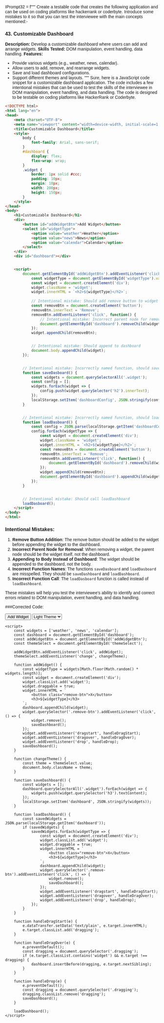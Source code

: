 IPrompt32 = f"""
Create a testable code that creates the following application and can be used on coding platforms like hackerrank or coderbyte. Introduce some mistakes to it so that you can test the interviewee with the main concepts mentioned:-
### 43. **Customizable Dashboard**
   **Description:** Develop a customizable dashboard where users can add and arrange widgets.
   **Skills Tested:** DOM manipulation, event handling, data handling.
   **Features:**
   - Provide various widgets (e.g., weather, news, calendar).
   - Allow users to add, remove, and rearrange widgets.
   - Save and load dashboard configurations.
   - Support different themes and layouts.
"""
Sure, here is a JavaScript code snippet for a customizable dashboard application. The code includes a few intentional mistakes that can be used to test the skills of the interviewee in DOM manipulation, event handling, and data handling. The code is designed to be testable on coding platforms like HackerRank or Coderbyte.


```html
<!DOCTYPE html>
<html lang="en">
<head>
    <meta charset="UTF-8">
    <meta name="viewport" content="width=device-width, initial-scale=1.0">
    <title>Customizable Dashboard</title>
    <style>
        body {
            font-family: Arial, sans-serif;
        }
        #dashboard {
            display: flex;
            flex-wrap: wrap;
        }
        .widget {
            border: 1px solid #ccc;
            padding: 10px;
            margin: 10px;
            width: 200px;
            height: 150px;
        }
    </style>
</head>
<body>
    <h1>Customizable Dashboard</h1>
    <div>
        <button id="addWidgetBtn">Add Widget</button>
        <select id="widgetType">
            <option value="weather">Weather</option>
            <option value="news">News</option>
            <option value="calendar">Calendar</option>
        </select>
    </div>
    <div id="dashboard"></div>


    <script>
        document.getElementById('addWidgetBtn').addEventListener('click', function() {
            const widgetType = document.getElementById('widgetType').value;
            const widget = document.createElement('div');
            widget.className = 'widget';
            widget.innerHTML = `<h2>${widgetType}</h2>`;
            
            // Intentional mistake: Should add remove button to widget
            const removeBtn = document.createElement('button');
            removeBtn.innerText = 'Remove';
            removeBtn.addEventListener('click', function() {
                // Intentional mistake: Incorrect parent node for removal
                document.getElementById('dashboard').removeChild(widget);
            });
            widget.appendChild(removeBtn);


            // Intentional mistake: Should append to dashboard
            document.body.appendChild(widget);
        });


        // Intentional mistake: Incorrectly named function, should saveDashboard
        function saveDasboard() {
            const widgets = document.querySelectorAll('.widget');
            const config = [];
            widgets.forEach(widget => {
                config.push(widget.querySelector('h2').innerText);
            });
            localStorage.setItem('dashboardConfig', JSON.stringify(config));
        }


        // Intentional mistake: Incorrectly named function, should loadDashboard
        function loadDasboard() {
            const config = JSON.parse(localStorage.getItem('dashboardConfig') || '[]');
            config.forEach(widgetType => {
                const widget = document.createElement('div');
                widget.className = 'widget';
                widget.innerHTML = `<h2>${widgetType}</h2>`;
                const removeBtn = document.createElement('button');
                removeBtn.innerText = 'Remove';
                removeBtn.addEventListener('click', function() {
                    document.getElementById('dashboard').removeChild(widget);
                });
                widget.appendChild(removeBtn);
                document.getElementById('dashboard').appendChild(widget);
            });
        }


        // Intentional mistake: Should call loadDashboard
        loadDasboard();
    </script>
</body>
</html>
```


### Intentional Mistakes:
1. **Remove Button Addition**: The remove button should be added to the widget before appending the widget to the dashboard.
2. **Incorrect Parent Node for Removal**: When removing a widget, the parent node should be the widget itself, not the dashboard.
3. **Appending to Body Instead of Dashboard**: The widget should be appended to the dashboard, not the body.
4. **Incorrect Function Names**: The functions `saveDasboard` and `loadDasboard` are misspelled. They should be `saveDashboard` and `loadDashboard`.
5. **Incorrect Function Call**: The `loadDasboard` function is called instead of `loadDashboard`.


These mistakes will help you test the interviewee's ability to identify and correct errors related to DOM manipulation, event handling, and data handling.


###Corrected Code:

<!DOCTYPE html>
<html lang="en">
<head>
    <meta charset="UTF-8">
    <meta name="viewport" content="width=device-width, initial-scale=1.0">
    <title>Customizable Dashboard</title>
    <style>
        body {
            font-family: Arial, sans-serif;
        }
        .dashboard {
            display: flex;
            flex-wrap: wrap;
            gap: 10px;
        }
        .widget {
            border: 1px solid #ccc;
            padding: 20px;
            background-color: #f9f9f9;
            width: 200px;
            height: 200px;
            position: relative;
            cursor: move;
        }
        .remove-btn {
            position: absolute;
            top: 5px;
            right: 5px;
            background-color: red;
            color: white;
            border: none;
            cursor: pointer;
        }
        .light {
            background-color: #ffffff;
            color: #000000;
        }
        .dark {
            background-color: #333333;
            color: #ffffff;
        }
    </style>
</head>
<body>
    <div>
        <button id="addWidgetBtn">Add Widget</button>
        <select id="themeSelect">
            <option value="light">Light Theme</option>
            <option value="dark">Dark Theme</option>
        </select>
    </div>
    <div class="dashboard" id="dashboard"></div>

    <script>
        const widgets = ['weather', 'news', 'calendar'];
        const dashboard = document.getElementById('dashboard');
        const addWidgetBtn = document.getElementById('addWidgetBtn');
        const themeSelect = document.getElementById('themeSelect');

        addWidgetBtn.addEventListener('click', addWidget);
        themeSelect.addEventListener('change', changeTheme);

        function addWidget() {
            const widgetType = widgets[Math.floor(Math.random() * widgets.length)];
            const widget = document.createElement('div');
            widget.classList.add('widget');
            widget.draggable = true;
            widget.innerHTML = `
                <button class="remove-btn">X</button>
                <h3>${widgetType}</h3>
            `;
            dashboard.appendChild(widget);
            widget.querySelector('.remove-btn').addEventListener('click', () => {
                widget.remove();
                saveDashboard();
            });
            widget.addEventListener('dragstart', handleDragStart);
            widget.addEventListener('dragover', handleDragOver);
            widget.addEventListener('drop', handleDrop);
            saveDashboard();
        }

        function changeTheme() {
            const theme = themeSelect.value;
            document.body.className = theme;
        }

        function saveDashboard() {
            const widgets = [];
            dashboard.querySelectorAll('.widget').forEach(widget => {
                widgets.push(widget.querySelector('h3').textContent);
            });
            localStorage.setItem('dashboard', JSON.stringify(widgets));
        }

        function loadDashboard() {
            const savedWidgets = JSON.parse(localStorage.getItem('dashboard'));
            if (savedWidgets) {
                savedWidgets.forEach(widgetType => {
                    const widget = document.createElement('div');
                    widget.classList.add('widget');
                    widget.draggable = true;
                    widget.innerHTML = `
                        <button class="remove-btn">X</button>
                        <h3>${widgetType}</h3>
                    `;
                    dashboard.appendChild(widget);
                    widget.querySelector('.remove-btn').addEventListener('click', () => {
                        widget.remove();
                        saveDashboard();
                    });
                    widget.addEventListener('dragstart', handleDragStart);
                    widget.addEventListener('dragover', handleDragOver);
                    widget.addEventListener('drop', handleDrop);
                });
            }
        }

        function handleDragStart(e) {
            e.dataTransfer.setData('text/plain', e.target.innerHTML);
            e.target.classList.add('dragging');
        }

        function handleDragOver(e) {
            e.preventDefault();
            const dragging = document.querySelector('.dragging');
            if (e.target.classList.contains('widget') && e.target !== dragging) {
                dashboard.insertBefore(dragging, e.target.nextSibling);
            }
        }

        function handleDrop(e) {
            e.preventDefault();
            const dragging = document.querySelector('.dragging');
            dragging.classList.remove('dragging');
            saveDashboard();
        }

        loadDashboard();
    </script>
</body>
</html>

